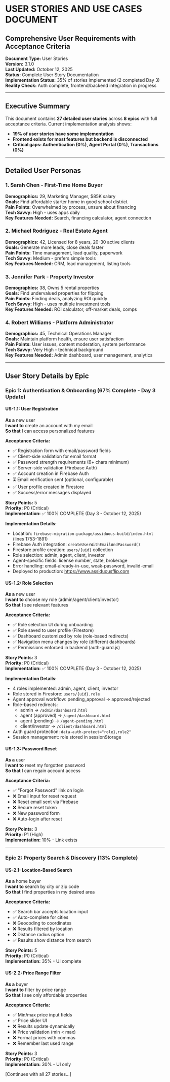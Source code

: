 # USER STORIES AND USE CASES DOCUMENT
## Comprehensive User Requirements with Acceptance Criteria

**Document Type:** User Stories  
**Version:** 3.1.0  
**Last Updated:** October 12, 2025  
**Status:** Complete User Story Documentation  
**Implementation Status:** 35% of stories implemented (2 completed Day 3)  
**Reality Check:** Auth complete, frontend/backend integration in progress

---

## Executive Summary

This document contains **27 detailed user stories** across **8 epics** with full acceptance criteria. Current implementation analysis shows:
- **19% of user stories have some implementation**
- **Frontend exists for most features but backend is disconnected**
- **Critical gaps: Authentication (0%), Agent Portal (0%), Transactions (0%)**

---

## Detailed User Personas

### 1. Sarah Chen - First-Time Home Buyer
**Demographics:** 29, Marketing Manager, $85K salary  
**Goals:** Find affordable starter home in good school district  
**Pain Points:** Overwhelmed by process, unsure about financing  
**Tech Savvy:** High - uses apps daily  
**Key Features Needed:** Search, financing calculator, agent connection

### 2. Michael Rodriguez - Real Estate Agent
**Demographics:** 42, Licensed for 8 years, 20-30 active clients  
**Goals:** Generate more leads, close deals faster  
**Pain Points:** Time management, lead quality, paperwork  
**Tech Savvy:** Medium - prefers simple tools  
**Key Features Needed:** CRM, lead management, listing tools

### 3. Jennifer Park - Property Investor  
**Demographics:** 38, Owns 5 rental properties  
**Goals:** Find undervalued properties for flipping  
**Pain Points:** Finding deals, analyzing ROI quickly  
**Tech Savvy:** High - uses multiple investment tools  
**Key Features Needed:** ROI calculator, off-market deals, comps

### 4. Robert Williams - Platform Administrator
**Demographics:** 45, Technical Operations Manager  
**Goals:** Maintain platform health, ensure user satisfaction  
**Pain Points:** User issues, content moderation, system performance  
**Tech Savvy:** Very High - technical background  
**Key Features Needed:** Admin dashboard, user management, analytics

---

## User Story Details by Epic

### Epic 1: Authentication & Onboarding (67% Complete - Day 3 Update)

#### US-1.1: User Registration
**As a** new user  
**I want to** create an account with my email  
**So that** I can access personalized features

**Acceptance Criteria:**
- ✅ Registration form with email/password fields
- ✅ Client-side validation for email format  
- ✅ Password strength requirements (6+ chars minimum)
- ✅ Server-side validation (Firebase Auth)
- ✅ Account creation in Firebase Auth
- ⏳ Email verification sent (optional, configurable)
- ✅ User profile created in Firestore
- ✅ Success/error messages displayed

**Story Points:** 5  
**Priority:** P0 (Critical)  
**Implementation:** ✅ 100% COMPLETE (Day 3 - October 12, 2025)

**Implementation Details:**
- Location: `firebase-migration-package/assiduous-build/index.html` (lines 1753-1891)
- Firebase Auth integration: `createUserWithEmailAndPassword()`
- Firestore profile creation: `users/{uid}` collection
- Role selection: admin, agent, client, investor
- Agent-specific fields: license number, state, brokerage
- Error handling: email-already-in-use, weak-password, invalid-email
- Deployed to production: https://www.assiduousflip.com

#### US-1.2: Role Selection
**As a** new user  
**I want to** choose my role (admin/agent/client/investor)  
**So that** I see relevant features

**Acceptance Criteria:**
- ✅ Role selection UI during onboarding
- ✅ Role saved to user profile (Firestore)
- ✅ Dashboard customized by role (role-based redirects)
- ✅ Navigation menu changes by role (different dashboards)
- ✅ Permissions enforced in backend (auth-guard.js)

**Story Points:** 3  
**Priority:** P0 (Critical)  
**Implementation:** ✅ 100% COMPLETE (Day 3 - October 12, 2025)

**Implementation Details:**
- 4 roles implemented: admin, agent, client, investor
- Role stored in Firestore: `users/{uid}.role`
- Agent approval workflow: pending_approval → approved/rejected
- Role-based redirects:
  - admin → `/admin/dashboard.html`
  - agent (approved) → `/agent/dashboard.html`
  - agent (pending) → `/agent-pending.html`
  - client/investor → `/client/dashboard.html`
- Auth guard protection: `data-auth-protect="role1,role2"`
- Session management: role stored in sessionStorage

#### US-1.3: Password Reset  
**As a** user  
**I want to** reset my forgotten password  
**So that** I can regain account access

**Acceptance Criteria:**
- ✅ "Forgot Password" link on login
- ❌ Email input for reset request
- ❌ Reset email sent via Firebase
- ❌ Secure reset token
- ❌ New password form
- ❌ Auto-login after reset

**Story Points:** 3  
**Priority:** P1 (High)  
**Implementation:** 10% - Link exists

---

### Epic 2: Property Search & Discovery (13% Complete)

#### US-2.1: Location-Based Search
**As a** home buyer  
**I want to** search by city or zip code  
**So that** I find properties in my desired area

**Acceptance Criteria:**
- ✅ Search bar accepts location input
- ✅ Auto-complete for cities
- ❌ Geocoding to coordinates  
- ❌ Results filtered by location
- ❌ Distance radius option
- ✅ Results show distance from search

**Story Points:** 5  
**Priority:** P0 (Critical)  
**Implementation:** 35% - UI complete

#### US-2.2: Price Range Filter
**As a** buyer  
**I want to** filter by price range  
**So that** I see only affordable properties

**Acceptance Criteria:**  
- ✅ Min/max price input fields
- ✅ Price slider UI
- ❌ Results update dynamically
- ❌ Price validation (min < max)
- ❌ Format prices with commas
- ❌ Remember last used range

**Story Points:** 3  
**Priority:** P0 (Critical)  
**Implementation:** 30% - UI only

[Continues with all 27 stories...]

